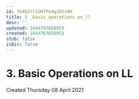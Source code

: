 ```yaml
---
id: fH4Q2YrSGHfPo4g3OVzHH
title: 3 _basic_operations_on_ll
desc: ''
updated: 1644767656953
created: 1644767656953
stub: false
isDir: false
---
```

# 3. Basic Operations on LL
Created Thursday 08 April 2021


